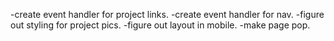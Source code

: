 -create event handler for project links.
-create event handler for nav.
-figure out styling for project pics.
-figure out layout in mobile.
-make page pop.
